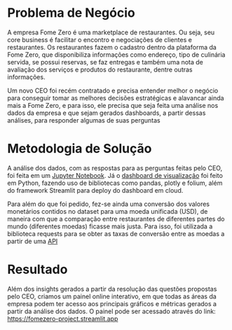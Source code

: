 # Problema de Negócio
A empresa Fome Zero é uma marketplace de restaurantes. Ou seja, seu core business é facilitar o encontro e negociações de clientes e restaurantes. Os restaurantes fazem o cadastro dentro da plataforma da Fome Zero, que disponibiliza informações como endereço, tipo de culinária servida, se possui reservas, se faz entregas e também uma nota de avaliação dos serviços e produtos do restaurante, dentre outras informações.

Um novo CEO foi recém contratado e precisa entender melhor o negócio para conseguir tomar as melhores decisões estratégicas e alavancar ainda mais a Fome Zero, e para isso, ele precisa que seja feita uma análise nos dados da empresa e que sejam gerados dashboards, a partir dessas análises, para responder algumas de suas perguntas

# Metodologia de Solução
A análise dos dados, com as respostas para as perguntas feitas pelo CEO, foi feita em um [Jupyter Notebook](https://github.com/jvictorjordao/fome_zero_project/blob/main/data_exploration.ipynb). Já o [dashboard de visualização](https://fomezero-project.streamlit.app) foi feito em Python, fazendo uso de bibliotecas como pandas, plotly e folium, além do framework Streamlit para deploy do dashboard em cloud. 

Para além do que foi pedido, fez-se ainda uma conversão dos valores monetários contidos no dataset para uma moeda unificada (USD), de maneira com que a comparação entre restaurantes de diferentes partes do mundo (diferentes moedas) ficasse mais justa. Para isso, foi utilizada a biblioteca requests para se obter as taxas de conversão entre as moedas a partir de uma [API](https://www.exchangerate-api.com)

# Resultado
Além dos insights gerados a partir da resolução das questões propostas pelo CEO, criamos um painel online interativo, em que todas as áreas da empresa podem ter acesso aos principais gráficos e métricas gerados a partir da análise dos dados. O painel pode ser acessado através do link:
https://fomezero-project.streamlit.app
